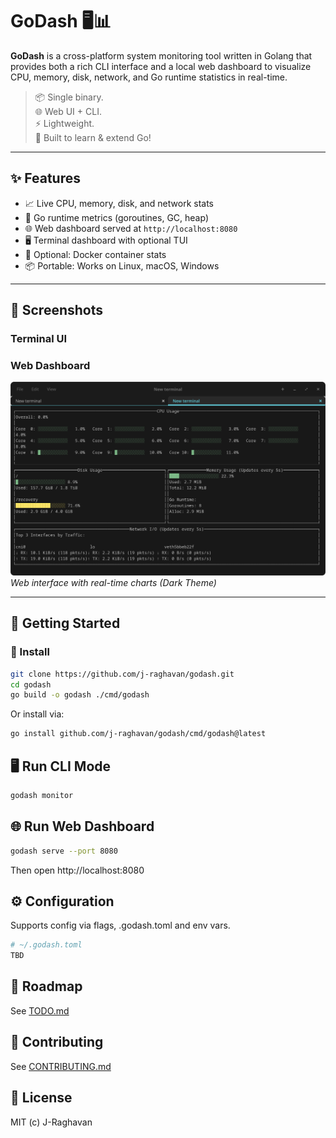 # GoDash 🖥️📊

**GoDash** is a cross-platform system monitoring tool written in Golang that provides both a rich CLI interface and a local web dashboard to visualize CPU, memory, disk, network, and Go runtime statistics in real-time.

> 📦 Single binary.  
> 🌐 Web UI + CLI.  
> ⚡ Lightweight.  
> 🧠 Built to learn & extend Go!

---

## ✨ Features

- 📈 Live CPU, memory, disk, and network stats
- 🧵 Go runtime metrics (goroutines, GC, heap)
- 🌐 Web dashboard served at `http://localhost:8080`
- 🖥️ Terminal dashboard with optional TUI
- 🐳 Optional: Docker container stats
- 📦 Portable: Works on Linux, macOS, Windows

---

## 📸 Screenshots

### Terminal UI


### Web Dashboard 
![Web Dashboard Dark](scratchpad/Screenshot_2025-04-15_17-26-31.png)
*Web interface with real-time charts (Dark Theme)*

---

## 🚀 Getting Started

### 🔧 Install

```bash
git clone https://github.com/j-raghavan/godash.git
cd godash
go build -o godash ./cmd/godash
```

Or install via:
```bash
go install github.com/j-raghavan/godash/cmd/godash@latest
```

## 🖥️ Run CLI Mode

```bash
godash monitor
```

## 🌐 Run Web Dashboard
```bash
godash serve --port 8080
```
Then open http://localhost:8080


## ⚙️ Configuration

Supports config via flags, .godash.toml and env vars.

```bash
# ~/.godash.toml
TBD
```


## 🔭 Roadmap

See [TODO.md](TODO.md) 


## 🤝 Contributing

See [CONTRIBUTING.md](CONTRIBUTING.md)


## 📄 License

MIT (c) J-Raghavan

